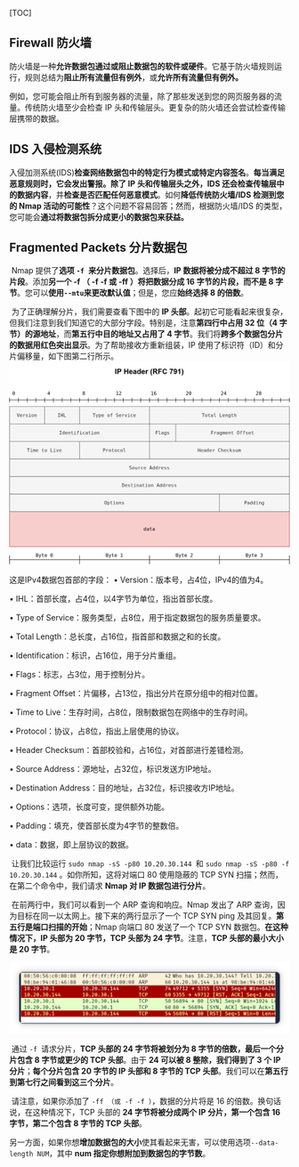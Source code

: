 [TOC]



## Firewall 防火墙

​	防火墙是一种**允许数据包通过或阻止数据包的软件或硬件**。它基于防火墙规则运行，规则总结为**阻止所有流量但有例外**，或**允许所有流量但有例外。**

​	例如，您可能会阻止所有到服务器的流量，除了那些发送到您的网页服务器的流量。传统防火墙至少会检查 IP 头和传输层头。更复杂的防火墙还会尝试检查传输层携带的数据。



## IDS 入侵检测系统

​	入侵加测系统(IDS)**检查网络数据包中的特定行为模式或特定内容签名**。**每当满足恶意规则时，它会发出警报。**除了 **IP 头和传输层头**之外，IDS 还会**检查传输层中的数据内容**，并**检查是否匹配任何恶意模式**。如何**降低传统防火墙/IDS 检测到您的 Nmap 活动的可能性**？这个问题不容易回答；然而，根据防火墙/IDS 的类型，您可能会**通过将数据包拆分成更小的数据包来获益。**



## Fragmented Packets 分片数据包

​	Nmap 提供了**选项 `-f `来分片数据包**。选择后，**IP 数据将被分成不超过 8 字节的片段**。添加**另一个 -f （ -f -f 或 -ff ）将把数据分成 16 字节的片段，而不是 8 字节**。您可以**使用` --mtu `来更改默认值**；但是，您应**始终选择 8 的倍数**。



​	为了正确理解分片，我们需要查看下图中的 **IP 头部**。起初它可能看起来很复杂，但我们注意到我们知道它的大部分字段。特别是，注意**第四行中占用 32 位（4 字节）的源地址**，而**第五行中目的地址又占用了 4 字节**。我们将**跨多个数据包分片的数据用红色突出显示**。为了帮助接收方重新组装，IP 使用了标识符（ID）和分片偏移量，如下图第二行所示。![5e55834e2638ba7ec9e84a0900b68ccb](./../img/5e55834e2638ba7ec9e84a0900b68ccb.png)

这是IPv4数据包首部的字段：
• Version：版本号，占4位，IPv4的值为4。

• IHL：首部长度，占4位，以4字节为单位，指出首部长度。

• Type of Service：服务类型，占8位，用于指定数据包的服务质量要求。

• Total Length：总长度，占16位，指首部和数据之和的长度。

• Identification：标识，占16位，用于分片重组。

• Flags：标志，占3位，用于控制分片。

• Fragment Offset：片偏移，占13位，指出分片在原分组中的相对位置。

• Time to Live：生存时间，占8位，限制数据包在网络中的生存时间。

• Protocol：协议，占8位，指出上层使用的协议。

• Header Checksum：首部校验和，占16位，对首部进行差错检测。

• Source Address：源地址，占32位，标识发送方IP地址。

• Destination Address：目的地址，占32位，标识接收方IP地址。

• Options：选项，长度可变，提供额外功能。

• Padding：填充，使首部长度为4字节的整数倍。

• data：数据，即上层协议的数据。



​	让我们比较运行 `sudo nmap -sS -p80 10.20.30.144 `和 `sudo nmap -sS -p80 -f 10.20.30.144` 。如你所知，这将对端口 80 使用隐蔽的 TCP SYN 扫描；然而，在第二个命令中，我们请求 **Nmap 对 IP 数据包进行分片**。

​	在前两行中，我们可以看到一个 ARP 查询和响应。Nmap 发出了 ARP 查询，因为目标在同一以太网上。接下来的两行显示了一个 TCP SYN ping 及其回复。**第五行是端口扫描的开始**；Nmap 向端口 80 发送了一个 TCP SYN 数据包。**在这种情况下，IP 头部为 20 字节，TCP 头部为 24 字节**。注意，**TCP 头部的最小大小是 20 字节**。

![局部截取_20250423_221840](./../img/局部截取_20250423_221840.png)

​	通过 `-f `请求分片，**TCP 头部的 24 字节将被划分为 8 字节的倍数，最后一个分片包含 8 字节或更少的 TCP 头部**。由于 **24 可以被 8 整除，我们得到了 3 个 IP 分片**；**每个分片包含 20 字节的 IP 头部和 8 字节的 TCP 头部**。我们可以在**第五行到第七行之间看到这三个分片**。

​	请注意，如果你添加了 `-ff （或 -f -f ）`，数据的分片将是 16 的倍数。换句话说，在这种情况下，TCP 头部的 **24 字节将被分成两个 IP 分片，第一个包含 16 字节，第二个包含 8 字节的 TCP 头部**。

​	另一方面，如果你想**增加数据包的大小**使其看起来无害，可以使用选项` --data-length NUM `，其中 **num 指定你想附加到数据包的字节数**。